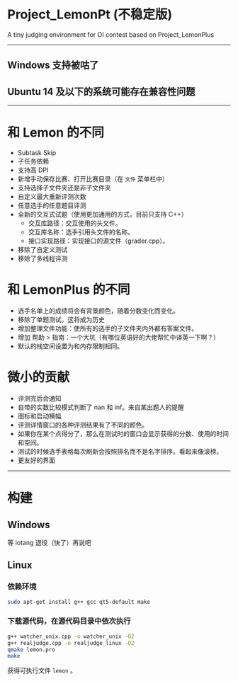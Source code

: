 # Project_LemonPt (不稳定版)

A tiny judging environment for OI contest based on Project_LemonPlus

---

## Windows 支持被咕了

## Ubuntu 14 及以下的系统可能存在兼容性问题

---

# 和 Lemon 的不同

- Subtask Skip
- 子任务依赖
- 支持高 DPI
- 新增手动保存比赛、打开比赛目录（在 `文件` 菜单栏中）
- 支持选择子文件夹还是非子文件夹
- 自定义最大重新评测次数
- 任意选手的任意题目评测
- 全新的交互式试题（使用更加通用的方式，目前只支持 C++）
  - 交互库路径：交互使用的头文件。
  - 交互库名称：选手引用头文件的名称。
  - 接口实现路径：实现接口的源文件（grader.cpp）。
- 移除了自定义测试
- 移除了多线程评测

# 和 LemonPlus 的不同

- 选手名单上的成绩将会有背景颜色，随着分数变化而变化。
- 移除了单题测试。这将成为历史
- 增加整理文件功能：使所有的选手的子文件夹内外都有答案文件。
- 增加 帮助 > 指南：一个大坑（有哪位英语好的大佬帮忙中译英一下啊？）
- 默认的栈空间设置为和内存限制相同。

# 微小的贡献

- 评测完后会通知
- 自带的实数比较模式判断了 nan 和 inf。来自某出题人的提醒
- 图标和启动横幅
- 评测详情窗口的各种评测结果有了不同的颜色。
- 如果你在某个点得分了，那么在测试时的窗口会显示获得的分数、使用的时间和空间。
- 测试的时候选手表格每次刷新会按照排名而不是名字排序。看起来像滚榜。
- 更友好的界面

---

# 构建

## Windows

等 iotang 退役（快了）再说吧

## Linux

### 依赖环境

```bash
sudo apt-get install g++ gcc qt5-default make
```

### 下载源代码，在源代码目录中依次执行

```bash
g++ watcher_unix.cpp -o watcher_unix -O2
g++ realjudge.cpp -o realjudge_linux -O2
qmake lemon.pro
make
```

获得可执行文件 ``lemon`` 。

